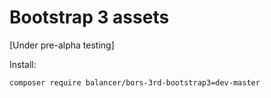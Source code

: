 Bootstrap 3 assets
==================

[Under pre-alpha testing]

Install:

    composer require balancer/bors-3rd-bootstrap3=dev-master
